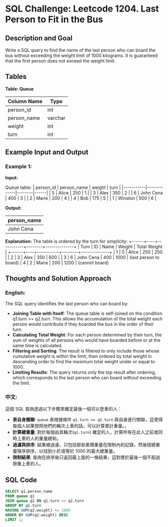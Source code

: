# SQL Challenge: Leetcode 1204. Last Person to Fit in the Bus

## Description and Goal

Write a SQL query to find the name of the last person who can board the bus without exceeding the weight limit of 1000 kilograms. It is guaranteed that the first person does not exceed the weight limit.

## Tables

**Table: Queue**

| Column Name  | Type    |
|--------------|---------|
| person_id    | int     |
| person_name  | varchar |
| weight       | int     |
| turn         | int     |

## Example Input and Output

### Example 1:

**Input:**

Queue table:
| person_id | person_name | weight | turn |
|-----------|-------------|--------|------|
| 5         | Alice       | 250    | 1    |
| 3         | Alex        | 350    | 2    |
| 6         | John Cena   | 400    | 3    |
| 2         | Marie       | 200    | 4    |
| 4         | Bob         | 175    | 5    |
| 1         | Winston     | 500    | 6    |

**Output:**

| person_name |
|-------------|
| John Cena   |

**Explanation:**
The table is ordered by the turn for simplicity:
+------+----+-----------+--------+--------------+
| Turn | ID | Name      | Weight | Total Weight |
+------+----+-----------+--------+--------------+
| 1    | 5  | Alice     | 250    | 250          |
| 2    | 3  | Alex      | 350    | 600          |
| 3    | 6  | John Cena | 400    | 1000         | (last person to board)
| 4    | 2  | Marie     | 200    | 1200         | (cannot board)

## Thoughts and Solution Approach

### English:

The SQL query identifies the last person who can board by:
- **Joining Table with Itself**: The queue table is self-joined on the condition q1.turn >= q2.turn. This allows the accumulation of the total weight each person would contribute if they boarded the bus in the order of their turn.
- **Calculating Total Weight**: For each person determined by their turn, the sum of weights of all persons who would have boarded before or at the same time is calculated.
- **Filtering and Sorting**: The result is filtered to only include those whose cumulative weight is within the limit, then ordered by total weight in descending order to find the maximum total weight under or equal to 1000.
- **Limiting Results**: The query returns only the top result after ordering, which corresponds to the last person who can board without exceeding the limit.

### 中文:

這個 SQL 查詢透過以下步驟來確定最後一個可以登車的人：
- **表自身關聯**: `queue` 表根據條件 `q1.turn >= q2.turn` 與自身進行關聯，這使得每個人如果按照他們的輪次上車的話，可以計算累計重量。。
- **計算總重量**: 對於每個由其輪次(`q1.turn`) 確定的人，計算所有在此人之前或同時上車的人的重量總和。
- **過濾與排序**: 結果被過濾，只包括那些累積重量在限制內的記錄，然後按總重量降序排序，以找到小於或等於 1000 的最大總重量。
- **限制結果**: 查詢在排序後只返回最上面的一條結果，這對應於最後一個不超過限重上車的人。

## SQL Code

```sql
SELECT q1.person_name
FROM queue q1
JOIN queue q2 ON q1.turn >= q2.turn
GROUP BY q1.turn
HAVING SUM(q2.weight) <= 1000
ORDER BY SUM(q2.weight) DESC
LIMIT 1;
